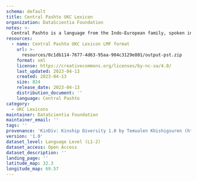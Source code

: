```yaml
---
schema: default
title: Central Pashto UKC Lexicon
organization: DataScientia Foundation
notes: >-
  Central Pashto is a language from the Indo-European family, spoken in Eurasia. The UKC Lexicon of Central Pashto is represented as a lexico-semantic network. It consists of words, word senses, synsets, as well as sense-level and synset-level relationships.
resources:
  - name: Central Pashto UKC Lexicon LMF format
    url: >-
      resources/0c1db114-7677-4d63-95aa-904c3129e801/output-pst.zip
    format: xml
    license: https://creativecommons.org/licenses/by-nc-sa/4.0/
    last_updated: 2023-04-13
    created: 2023-04-13
    size: 824
    release_date: 2023-04-13
    distribution_document: ''
    language: Central Pashto
category:
  - UKC Lexicons
maintainer: DataScientia Foundation
maintainer_email: ''
tags: ''
provenance: 'KinDiv: Kinship Diversity 1.0 by Temuulen Khishigsuren (http://ukc.disi.unitn.it/index.php/kinship/); Princeton WordNet 2.1 by Princeton University (https://wordnet.princeton.edu)'
version: '1.0'
dataset_level: Language Level (L1-2)
dataset_access: Open Access
dataset_description: ''
landing_page: ''
latitude_map: 32.3
longitude_map: 69.57
---
```

